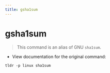 ```yaml
---
title: gsha1sum
---
```

# gsha1sum

> This command is an alias of GNU `sha1sum`.

- View documentation for the original command:

`tldr -p linux sha1sum`
